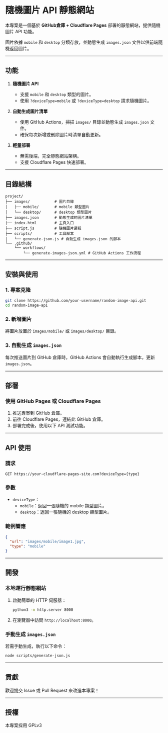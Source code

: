 
# 隨機圖片 API 靜態網站

本專案是一個基於 **GitHub倉庫 + Cloudflare Pages** 部署的靜態網站，提供隨機圖片 API 功能。

圖片依據 `mobile` 和 `desktop` 分類存放，並動態生成 `images.json` 文件以供前端隨機返回圖片。

---

## 功能

1. **隨機圖片 API**
   - 支援 `mobile` 和 `desktop` 類型的圖片。
   - 使用 `?deviceType=mobile` 或 `?deviceType=desktop` 請求隨機圖片。

2. **自動生成圖片清單**
   - 使用 GitHub Actions，掃描 `images/` 目錄並動態生成 `images.json` 文件。
   - 確保每次新增或刪除圖片時清單自動更新。

3. **輕量部署**
   - 無需後端，完全靜態網站架構。
   - 支援 Cloudflare Pages 快速部署。

---

## 目錄結構

```plaintext
project/
├── images/           # 圖片目錄
│   ├── mobile/       # mobile 類型圖片
│   └── desktop/      # desktop 類型圖片
├── images.json       # 動態生成的圖片清單
├── index.html        # 主頁入口
├── script.js         # 隨機圖片邏輯
├── scripts/          # 工具腳本
│   └── generate-json.js # 自動生成 images.json 的腳本
└── .github/
    └── workflows/
        └── generate-images-json.yml # GitHub Actions 工作流程
```

---

## 安裝與使用

### 1. 專案克隆
```bash
git clone https://github.com/your-username/random-image-api.git
cd random-image-api
```

### 2. 新增圖片
將圖片放置於 `images/mobile/` 或 `images/desktop/` 目錄。

### 3. 自動生成 `images.json`
每次推送圖片到 GitHub 倉庫時，GitHub Actions 會自動執行生成腳本，更新 `images.json`。

---

## 部署

### 使用 GitHub Pages 或 Cloudflare Pages
1. 推送專案到 GitHub 倉庫。
2. 前往 Cloudflare Pages，連結此 GitHub 倉庫。
3. 部署完成後，使用以下 API 測試功能。

---

## API 使用

### 請求
```http
GET https://your-cloudflare-pages-site.com?deviceType={type}
```

### 參數
- `deviceType`：
  - `mobile`：返回一張隨機的 mobile 類型圖片。
  - `desktop`：返回一張隨機的 desktop 類型圖片。

### 範例響應
```json
{
  "url": "images/mobile/image1.jpg",
  "type": "mobile"
}
```

---

## 開發

### 本地運行靜態網站
1. 啟動簡單的 HTTP 伺服器：
   ```bash
   python3 -m http.server 8000
   ```
2. 在瀏覽器中訪問 `http://localhost:8000`。

### 手動生成 `images.json`
若需手動生成，執行以下命令：
```bash
node scripts/generate-json.js
```

---

## 貢獻

歡迎提交 Issue 或 Pull Request 來改進本專案！

---

## 授權

本專案採用 GPLv3
